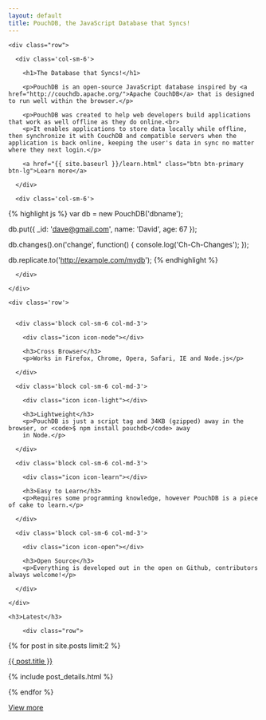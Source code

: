 ```yaml
---
layout: default
title: PouchDB, the JavaScript Database that Syncs!
---
```


<div class="intro">
 
  <div class="container">
    
    <div class="row">

      <div class='col-sm-6'>     

        <h1>The Database that Syncs!</h1>

        <p>PouchDB is an open-source JavaScript database inspired by <a href="http://couchdb.apache.org/">Apache CouchDB</a> that is designed to run well within the browser.</p>

        <p>PouchDB was created to help web developers build applications that work as well offline as they do online.<br>
        <p>It enables applications to store data locally while offline, then synchronize it with CouchDB and compatible servers when the application is back online, keeping the user's data in sync no matter where they next login.</p>

        <a href="{{ site.baseurl }}/learn.html" class="btn btn-primary btn-lg">Learn more</a>

      </div>

      <div class='col-sm-6'> 
   
{% highlight js %}
var db = new PouchDB('dbname');

db.put({
  _id: 'dave@gmail.com',
  name: 'David',
  age: 67
});

db.changes().on('change', function() {
  console.log('Ch-Ch-Changes');
});

db.replicate.to('http://example.com/mydb');
{% endhighlight %}

      </div>

    </div>

  </div>

</div>

<div class="infoblocks">

  <div class="container">

    <div class='row'>


      <div class='block col-sm-6 col-md-3'>

        <div class="icon icon-node"></div>

        <h3>Cross Browser</h3>
        <p>Works in Firefox, Chrome, Opera, Safari, IE and Node.js</p>

      </div>

      <div class='block col-sm-6 col-md-3'>

        <div class="icon icon-light"></div>

        <h3>Lightweight</h3>
        <p>PouchDB is just a script tag and 34KB (gzipped) away in the browser, or <code>$ npm install pouchdb</code> away
        in Node.</p>

      </div>

      <div class='block col-sm-6 col-md-3'>

        <div class="icon icon-learn"></div>

        <h3>Easy to Learn</h3>
        <p>Requires some programming knowledge, however PouchDB is a piece of cake to learn.</p>

      </div>

      <div class='block col-sm-6 col-md-3'>

        <div class="icon icon-open"></div>

        <h3>Open Source</h3>
        <p>Everything is developed out in the open on Github, contributors always welcome!</p>

      </div>

    </div>
  </div>

</div>

<div class="blog">

  <div class="container">

    <h3>Latest</h3>

        <div class="row">

{% for post in site.posts limit:2 %}

<div class="col-md-6">


  <p><a class='h4' href='{{ site.baseurl }}{{ post.url }}'>{{ post.title }}</a></p>

{% include post_details.html %}

  </div>

{% endfor %}

   </div>

   <a class="btn btn-primary btn-lg" href="/blog/index.html">View more</a>

  </div>

</div>
